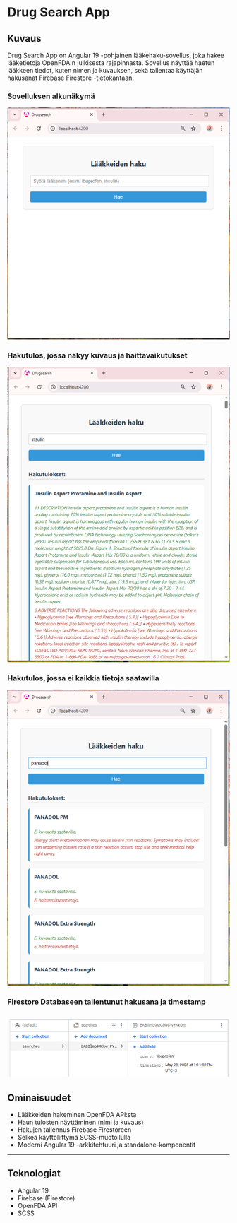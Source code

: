 # Drug Search App

## Kuvaus
Drug Search App on Angular 19 -pohjainen lääkehaku-sovellus, joka hakee lääketietoja OpenFDA:n julkisesta rajapinnasta. Sovellus näyttää haetun lääkkeen tiedot, kuten nimen ja kuvauksen, sekä tallentaa käyttäjän hakusanat Firebase Firestore -tietokantaan.

### Sovelluksen alkunäkymä
![Sovelluksen alkunäkymä](https://github.com/VirkkunenJohanna/drugsearch/blob/main/start_screen.PNG)

### Hakutulos, jossa näkyy kuvaus ja haittavaikutukset
![Hakutulosnäkymä](https://github.com/VirkkunenJohanna/drugsearch/blob/main/search_results_example_1.PNG)

### Hakutulos, jossa ei kaikkia tietoja saatavilla
![Hakutulosnäkymä](https://github.com/VirkkunenJohanna/drugsearch/blob/main/search_results_example_2.PNG)

### Firestore Databaseen tallentunut hakusana ja timestamp 
![Hakutulosnäkymä](https://github.com/VirkkunenJohanna/drugsearch/blob/main/cloud_firestore.PNG)
---

## Ominaisuudet

- Lääkkeiden hakeminen OpenFDA API:sta
- Haun tulosten näyttäminen (nimi ja kuvaus)
- Hakujen tallennus Firebase Firestoreen
- Selkeä käyttöliittymä SCSS-muotoilulla
- Moderni Angular 19 -arkkitehtuuri ja standalone-komponentit

---

## Teknologiat

- Angular 19
- Firebase (Firestore)
- OpenFDA API
- SCSS
